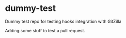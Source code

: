 dummy-test
==========

Dummy test repo for testing hooks integration with GitZilla

Adding some stuff to test a pull request.
